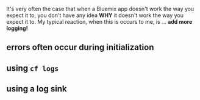 <!-- add more logging! -->

It's very often the case that when a Bluemix app doesn't work the way you
expect it to, you don't have any idea **WHY** it doesn't work the way you
expect it to.  My typical reaction, when this is occurs to me, is ...
**add more logging!**

errors often occur during initialization
--------------------------------------------------------------------------------


using `cf logs`
--------------------------------------------------------------------------------


using a log sink
--------------------------------------------------------------------------------



<!-- ======================================================================= -->

[cf-doc-log-management]:       http://docs.cloudfoundry.org/devguide/services/log-management.html
[bluemix-blog-log-management]: https://amanoblog.wordpress.com/2014/08/12/using-3rd-party-log-management-service-for-bluemix-application/
